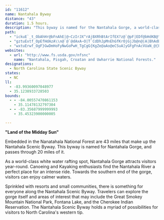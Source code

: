 ```yaml
---
id: "11612"
name: Nantahala Byway
distance: "43"
duration: 1.5 hours.
description: "This byway is named for the Nantahala Gorge, a world-class white water rafting spot. The byway passes through 20 miles of the Gorge."
path:
  - "ickuE`_t_ObAhHr@bFnAhE|@~CzIrJX^rAjBXRhBtArIfEX?z@`@pF|EDf@bHdKB@"
  - "gztuExtf_OpEfHdAzA\\n@`@`@dAxA~O|T`CdDhJpMnEhGfKrOjGjJb@n@|A|BhAdBlLfQ\\z@h@dBv@fCbDhKPl@DLp@jDn@`DXxA~BzJZpAhFrQfBrHT`BNpAF`@bJvTnBhE`KhJxAtAdA~@lIxHzElEbFtEhBbBhBbBlA~@tDtCfHtFdGjHzCxEfJ~Vh@jAlBdEbEvEzClC|NnM|CpC\\TzK|HvIhGrCrB^TLLlDvEnBhEzAhBlBxFHhBG?C?"
  - "wxtuErwf_OgF}GwDmHoFyNwGoPwH_TgCgG{KgZe@aAo@eCSuA]yGFgFnAcVUaN_@{Fg@{EyBgL_Oqh@iA{EoC}NyAmK{Fge@mJq{@}Ecb@cAuEyAeEcD}Gag@}`AuPq\\iBcDkBeD}DqJyCoJsA{m@{@en@m@ie@`@qDzCyFfHmIdJgKhHgKzGsNlFkOJyFdG{g@rAkHl@aL^{Cl@kCrDoLTsAXmDC{DKoBc@iCeAyCwHsNmA_BexAs`CsL{QgJiLwKeLyOwOu@k@qK}KgEkFcC{DaCgD_TuPyD_Eo@aAs@sCEaBTqCx@kClCuEj@mBb@{N|@aExDmHd@kDAsDmDiKaEuHeCyCaGgFmD_EoAkBqSgf@sBoDec@qj@wIeKaOyJcBe@sAMo@SuFwCyEyC}@u@}CqDa@YcDmAiAs@}@eAe@sAS_A[gD_@eAqEeDqLiN{LgHuKuFcCSsD?yAWiAg@wAsAyDgGiAkAiAu@_C}@uJsBcBy@_BeAeZyZ{@q@y@_@qBg@{RScA]o@m@aM}Q}AmDiCgJy@kBeGcI{]ki@uAeBwJqIiAqAqHoKu@q@kBu@gHeAuA_@sBqAiAyA_A_BiAmDy@{AgFaFeIgK_CeBmEsBeBmAWq@iCiCwL_HaBaCeEuLaGmMmI{LuGuEoBeDyBmC{C}EqBcCmAy@}C_AwIsEmIaKgA}@iDs@sFGwA_@yA{@k@k@m@eA}@kB{AcGaBaFQYo@q@aImEsBk@aDMuB^mCjAi@H_AB_@Ky@a@e@o@cAoByBmFcBwC}@o@{@QmAEgKXqAYe@e@gDcIeCmJwA_Dq@sBiAuFOkAg@oFEmBJyEVyBrDsPtAiEbEyI|@mCzHk\\Hq@?oA}AkHM{@AeETgBhAyCd@sBVoGIkAy@sAyBcAyB{Am@s@[m@Oq@MaBRkATk@hByBvB{CjAkCRs@RgBV{IQq@s@u@iC_A}AcBeDoA]Wi@kAEmBZaBl@qBfCuETy@?mAg@yBAy@Ny@x@_CNeAHiEHm@p@o@pB_AnC{BxD_@vB_BhAmAj@gCB]K{@_@}Am@}@yCkDwDmGuAwAw@Y}Ga@yBYmEgA}B_AoAy@sAcBmAgDoA}J{AmG]_D?sDh@gHB_DCu@i@yDeBuF}@}AiAaAcCqAeAUwD_@iCk@uOaF}As@cB}Ak@y@cC_F}@aA}WgPsAuAsCeFu@u@w@YuA?mC`@{@?qASmKqCaIgDmBg@[?y@FgA|@a@r@iAhD}@dAo@VoADgCe@o@?_B`@aBp@kAJmAKsEqAmAyAe@mASmAUsEI{DUqAc@uAu@eAqH_Hu@iA_Lo[_B{CiCcDy@i@cD_BuEkBuAaAiAiAoAiBi@sAi@cCUmCJuEbBsLB{CIaCWsCu@_EuAkEqFeMe@eBOgEDs@XyBd@kBvDcKn@mDn@gGDqEUiEiBsUIoDNeD^yCXyA^gAvJqT|@_DRgAFiC[cEs@yC{AqCwDgFyCgCiLaHm[iPqCsBsCyDiGuJkFmKsAuE{@_E{Fe`@y@gCq@}Aw@_A_F}DqAq@uAsAy@gAaLaXyB}Dy@iAaGuDqH_Eud@}UwCsBs@{@q@kAm@yAoBmIwCoO_DoKuKqZu@sA}AmBe@c@oLaHiCeCcA{AYk@o@uCgE{VkCiIyA`DqBWuAV}@\\e@h@aDrDcCzEa@hD_B|CkBtAyDtB}@|@o@lBw@~Ae@PiBuEoAuAeQoKwGuEoDgFa@u@d@s@zBkE}CoGsCyG}FqLcAUoB{AwEmGmFiLmAyGiAoJK_C~AyIJsBGoDc@qFmDqPE_CTmBbAmBhCgB~BqApA_B~@mCh@{C^aG@_DKmGc@sBoCkHi@{BImAH_BRwAz@iDCe@Kk@y@a@cFq@mBg@eQsJYg@Oy@_@gSUiAc@w@gBmBkB_BqAyAaAuBqEeMi@{@oCeDqI_IwAo@oC}@qCYaAHsC`@qDjAyCxAaDFeDrBy@Po@?yBk@mDaCaIqH_@m@i@uAmA_HOgBU{OU_K~DwO^aAfAeAbEsB~@s@xBsDlBsFjIaO`AoDX}GxBoA|AyAI{DLcEx@oGd@aBhByBlE_Jx@u@h@QnBeAvCaDn@aMKgI?uR|Hg`@xAgEx@qA|FuExAyAh@F~NjDvFh@nA\\|Aj@JRfBj@~Bh@"
websites:
  - url: "http://www.fs.usda.gov/nfsnc"
    name: "Nantahala, Pisgah, Croatan and Uwharrie National Forests."
designations:
  - North Carolina State Scenic Byway
states:
  - NC
ll:
  - -83.99360097048977
  - 35.1238933728503
bounds:
  - - -84.00557470861153
    - 35.11478132797304
  - - -83.35687999999993
    - 35.45323900000005

---
```


**"Land of the Midday Sun"**

Embedded in the Nanatahala National Forest are 43 miles that make up the Nantahala Scenic Byway. This byway is named for Nantahala Gorge, and passes through 20 miles of it.

As a world-class white water rafting spot, Nantahala Gorge attracts visitors year-round. Canoeing and Kayaking enthusiasts find the Nantahala River a perfect place for an intense ride. Towards the southern end of the gorge, visitors can enjoy calmer waters.

Sprinkled with resorts and small communities, there is something for everyone along the Nantahala Scenic Byway. Travelers can explore the gorge itself and areas of interest that may include the Great Smokey Mountain National Park, Fontana Lake, and the Cherokee Indian Reservation. The Nantahala Scenic Byway holds a myriad of
possibilities for visitors to North Carolina's western tip.


